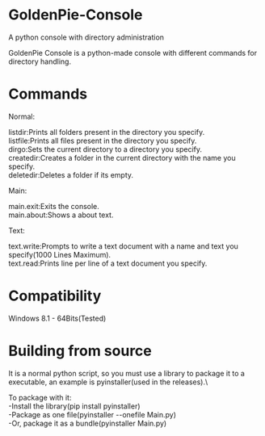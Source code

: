 # GoldenPie-Console
A python console with directory administration

GoldenPie Console is a python-made console with different commands for directory handling.

# Commands

Normal:

listdir:Prints all folders present in the directory you specify.\
listfile:Prints all files present in the directory you specify.\
dirgo:Sets the current directory to a directory you specify.\
createdir:Creates a folder in the current directory with the name you specify.\
deletedir:Deletes a folder if its empty.

Main:

main.exit:Exits the console.\
main.about:Shows a about text.

Text:

text.write:Prompts to write a text document with a name and text you specify(1000 Lines Maximum).\
text.read:Prints line per line of a text document you specify.

# Compatibility

Windows 8.1 - 64Bits(Tested)

# Building from source

It is a normal python script, so you must use a library to package it to a executable, an example is pyinstaller(used in the releases).\

To package with it:\
-Install the library(pip install pyinstaller)\
-Package as one file(pyinstaller --onefile Main.py)\
-Or, package it as a bundle(pyinstaller Main.py)
